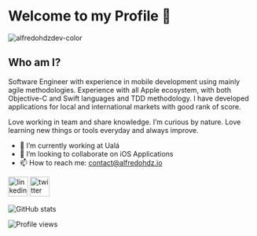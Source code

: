 # Welcome to my Profile 👋

![alfredohdzdev-color](https://user-images.githubusercontent.com/22734433/168129598-e6cf9616-da86-4064-bb0d-6ffdd5c79776.png)

## Who am I?

Software Engineer with experience in mobile development using mainly agile methodologies. Experience with all Apple ecosystem, with both Objective-C and Swift languages and TDD methodology. I have developed applications for local and international markets with good rank of score.

Love working in team and share knowledge. I’m curious by nature. Love learning new things or tools everyday and always improve.

- 🔭 I’m currently working at Ualá 
- 👯 I’m looking to collaborate on iOS Applications 
- 📫 How to reach me: contact@alfredohdz.io


[<img src='https://cdn.jsdelivr.net/npm/simple-icons@3.0.1/icons/linkedin.svg' alt='linkedin' height='40'>](https://www.linkedin.com/in/alfredohernandezalarcon/) 
[<img src='https://cdn.jsdelivr.net/npm/simple-icons@3.0.1/icons/twitter.svg' alt='twitter' height='40'>](https://twitter.com/_ZtuX_)

![GitHub stats](https://github-readme-stats.vercel.app/api?username=AlfredoHernandez&show_icons=true&theme=default)  

![Profile views](https://gpvc.arturio.dev/AlfredoHernandez)  
